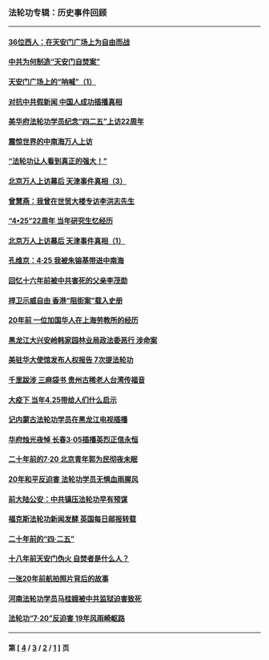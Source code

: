 ### 法轮功专辑：历史事件回顾
---
#### [36位西人：在天安门广场上为自由而战](../../pages/nf5793/n13390029.md?04120430) 
#### [中共为何制造“天安门自焚案”](../../pages/nf5793/n13183270.md?04120430) 
#### [天安门广场上的“呐喊”（1）](../../pages/nf5793/n13105277.md?04120430) 
#### [对抗中共假新闻 中国人成功插播真相](../../pages/nf5793/n12910618.md?04120430) 
#### [美华府法轮功学员纪念“四二五”上访22周年](../../pages/nf5793/n12904445.md?04120430) 
#### [震惊世界的中南海万人上访](../../pages/nf5793/n12903976.md?04120430) 
#### [“法轮功让人看到真正的强大！”](../../pages/nf5793/n12903195.md?04120430) 
#### [北京万人上访幕后 天津事件真相（3）](../../pages/nf5793/n12902807.md?04120430) 
#### [曾慧燕：我曾在世贸大楼专访李洪志先生](../../pages/nf5793/n12898729.md?04120430) 
#### [“4•25”22周年 当年研究生忆经历](../../pages/nf5793/n12894152.md?04120430) 
#### [北京万人上访幕后 天津事件真相（1）](../../pages/nf5793/n12885174.md?04120430) 
#### [孔维京：4·25 我被朱镕基带进中南海](../../pages/nf5793/n12864987.md?04120430) 
#### [回忆十六年前被中共害死的父亲李茂勋](../../pages/nf5793/n12880270.md?04120430) 
#### [捍卫示威自由 香港“阻街案”载入史册](../../pages/nf5793/n12811245.md?04120430) 
#### [20年前 一位加国华人在上海劳教所的经历](../../pages/nf5793/n12707932.md?04120430) 
#### [黑龙江大兴安岭韩家园林业局政法委恶行 涉命案](../../pages/nf5793/n12622815.md?04120430) 
#### [美驻华大使馆发布人权报告 7次提法轮功](../../pages/nf5793/n12520541.md?04120430) 
#### [千里跋涉 三麻袋书 贵州古稀老人台湾传福音](../../pages/nf5793/n12198750.md?04120430) 
#### [大疫下 当年4.25带给人们什么启示](../../pages/nf5793/n12058565.md?04120430) 
#### [记内蒙古法轮功学员在黑龙江电视插播](../../pages/nf5793/n11699194.md?04120430) 
#### [华府烛光夜悼 长春3·05插播英烈正信永恒](../../pages/nf5793/n11397432.md?04120430) 
#### [二十年前的7·20 北京青年郭为民彻夜未眠](../../pages/nf5793/n11354195.md?04120430) 
#### [20年和平反迫害 法轮功学员无惧血雨腥风](../../pages/nf5793/n11348279.md?04120430) 
#### [前大陆公安：中共镇压法轮功早有预谋](../../pages/nf5793/n11352168.md?04120430) 
#### [福克斯法轮功新闻发酵  英国每日邮报转载](../../pages/nf5793/n11285952.md?04120430) 
#### [二十年前的“四·二五”](../../pages/nf5793/n11207639.md?04120430) 
#### [十八年前天安门伪火 自焚者是什么人？](../../pages/nf5793/n10996556.md?04120430) 
#### [一张20年前航拍照片背后的故事](../../pages/nf5793/n10693797.md?04120430) 
#### [河南法轮功学员马桂娥被中共监狱迫害致死](../../pages/nf5793/n10684974.md?04120430) 
#### [法轮功“7‧20”反迫害 19年风雨崎岖路](../../pages/nf5793/n10570834.md?04120430) 

---
#### 第 [ [4](./4.md?04120430) / [3](./3.md?04120430) / [2](./2.md?04120430) / [1](./1.md?04120430) ] 页
